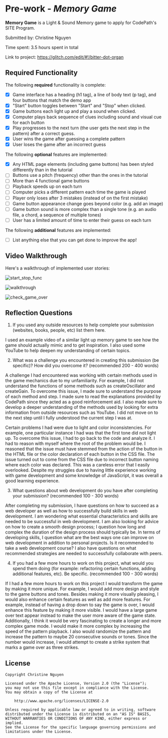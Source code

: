 # Pre-work - _Memory Game_

**Memory Game** is a Light & Sound Memory game to apply for CodePath's SITE Program.

Submitted by: Christine Nguyen

Time spent: 3.5 hours spent in total

Link to project: https://glitch.com/edit/#!/bitter-dot-organ

## Required Functionality

The following **required** functionality is complete:

- [x] Game interface has a heading (h1 tag), a line of body text (p tag), and four buttons that match the demo app
- [x] "Start" button toggles between "Start" and "Stop" when clicked.
- [x] Game buttons each light up and play a sound when clicked.
- [x] Computer plays back sequence of clues including sound and visual cue for each button
- [x] Play progresses to the next turn (the user gets the next step in the pattern) after a correct guess.
- [x] User wins the game after guessing a complete pattern
- [x] User loses the game after an incorrect guess

The following **optional** features are implemented:

- [x] Any HTML page elements (including game buttons) has been styled differently than in the tutorial
- [ ] Buttons use a pitch (frequency) other than the ones in the tutorial
- [ ] More than 4 functional game buttons
- [ ] Playback speeds up on each turn
- [ ] Computer picks a different pattern each time the game is played
- [ ] Player only loses after 3 mistakes (instead of on the first mistake)
- [ ] Game button appearance change goes beyond color (e.g. add an image)
- [ ] Game button sound is more complex than a single tone (e.g. an audio file, a chord, a sequence of multiple tones)
- [ ] User has a limited amount of time to enter their guess on each turn

The following **additional** features are implemented:

- [ ] List anything else that you can get done to improve the app!

## Video Walkthrough

Here's a walkthrough of implemented user stories:

![start_stop_func](https://user-images.githubusercontent.com/71248843/112253787-97484180-8c1c-11eb-914d-c931675101e8.gif)


![walkthrough](https://user-images.githubusercontent.com/71248843/112252839-fc029c80-8c1a-11eb-9968-239ec681d53a.gif)


![check_game_over](https://user-images.githubusercontent.com/71248843/112253795-9c0cf580-8c1c-11eb-9af4-0a94a1bf6f66.gif)




## Reflection Questions

1. If you used any outside resources to help complete your submission (websites, books, people, etc) list them here.

I used an example video of a similar light up memory game to see how the game should actually mimic and to get inspiration. I also used some YouTube to help deepen my understanding of certain topics.

2. What was a challenge you encountered in creating this submission (be specific)? How did you overcome it? (recommended 200 - 400 words)

A challenge I had encountered was working with certain methods used in the game mechanics due to my unfamiliarity. For example, I did not understand the functions of some methods such as createOscillator and createGain. To overcome this issue, I made sure to understand the purpose of each method and step. I made sure to read the explanations provided by CodePath since they acted as a good reinforcement aid. I also made sure to develop a deeper understanding of the methods used by looking for extra information from outside resources such as YouTube. I did not move on to the next step until I fully understood the current step I was at.

Certain problems I had were due to light and color inconsistencies. For example, one particular instance I had was that the first tone did not light up. To overcome this issue, I had to go back to the code and analyze it. I had to reason with myself where the root of the problem would be. I reasoned that the issue must have stemmed from the action of the button in the HTML file or the color declaration of each button in the CSS file. The issue turned out to come from the CSS file due to incorrect button naming where each color was declared. This was a careless error that I easily overlooked. Despite my struggles due to having little experience working with game development and some knowledge of JavaScript, it was overall a good learning experience.

3. What questions about web development do you have after completing your submission? (recommended 100 - 300 words)

After completing my submission, I have questions on how to succeed as a web developer as well as how to successfully build skills in web development. I am wondering what essential characteristics and skills are needed to be successful in web development. I am also looking for advice on how to create a smooth design process; I question how long and complex the duration of the design process should typically be. In terms of developing skills, I question what are the best ways one can improve on web development in addition to personal projects. Is it recommended to take a web development course? I also have questions on what recommended strategies are needed to successfully collaborate with peers.

4. If you had a few more hours to work on this project, what would you spend them doing (for example: refactoring certain functions, adding additional features, etc). Be specific. (recommended 100 - 300 words)

If I had a few more hours to work on this project I would transform the game by making it more unique. For example, I would add more design and style to the game buttons and tones. Besides making it more visually pleasing, I would also enhance certain features as well as add more features. For example, instead of having a drop down to say the game is over, I would enhance this feature by making it more visible. I would have a large game over text appear instead to make the user more aware of the game state. Additionally, I think it would be very fascinating to create a longer and more complex game mode. I would make it more complex by increasing the speed of the pattern playback. I also would randomize the pattern and increase the pattern to maybe 20 consecutive sounds or tones. Since the number would increase, I would attempt to create a strike system that marks a game over as three strikes.

## License

    Copyright Christine Nguyen

    Licensed under the Apache License, Version 2.0 (the "License");
    you may not use this file except in compliance with the License.
    You may obtain a copy of the License at

        http://www.apache.org/licenses/LICENSE-2.0

    Unless required by applicable law or agreed to in writing, software
    distributed under the License is distributed on an "AS IS" BASIS,
    WITHOUT WARRANTIES OR CONDITIONS OF ANY KIND, either express or implied.
    See the License for the specific language governing permissions and
    limitations under the License.
